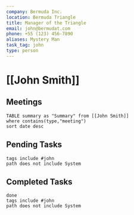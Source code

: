 ```yaml
---
company: Bermuda Inc.
location: Bermuda Triangle
title: Manager of the Triangle
email: john@bermudat.com
phone: +55 (123) 456-7890
aliases: Mystery Man
task_tag: john
type: person
---
```

# [[John Smith]]

## Meetings
```dataview
TABLE summary as "Summary" from [[John Smith]]
where contains(type,"meeting")
sort date desc
```
## Pending Tasks
```tasks
tags include #john
path does not include System
```

## Completed Tasks
```tasks
done
tags include #john
path does not include System
```
